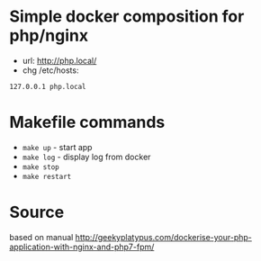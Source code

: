 # Simple docker composition for php/nginx

- url: http://php.local/
- chg /etc/hosts: 
```
127.0.0.1 php.local
```

# Makefile commands
- `make up` - start app
- `make log` - display log from docker
- `make stop`
- `make restart`

# Source

based on manual http://geekyplatypus.com/dockerise-your-php-application-with-nginx-and-php7-fpm/